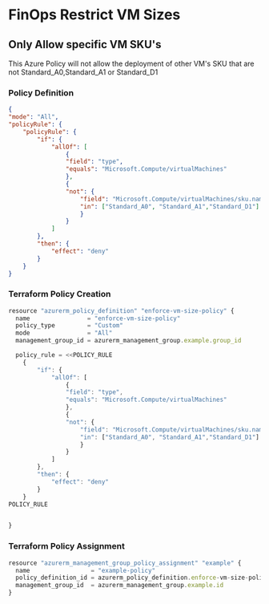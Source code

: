 # FinOps Restrict VM Sizes

## Only Allow specific VM SKU's

This Azure Policy will not allow the deployment of other VM's SKU that are not Standard_A0,Standard_A1 or Standard_D1
### Policy Definition
```json
{
"mode": "All",
"policyRule": {
    "policyRule": {
        "if": {
            "allOf": [
                { 
                "field": "type",
                "equals": "Microsoft.Compute/virtualMachines"
                },
                {
                "not": {
                    "field": "Microsoft.Compute/virtualMachines/sku.name",
                    "in": ["Standard_A0", "Standard_A1","Standard_D1"]
                    }
                }
            ]
        },
        "then": {
            "effect": "deny"
        }
    }
}
```

### Terraform Policy Creation

```javascript
resource "azurerm_policy_definition" "enforce-vm-size-policy" {
  name                = "enforce-vm-size-policy"
  policy_type         = "Custom"
  mode                = "All"
  management_group_id = azurerm_management_group.example.group_id

  policy_rule = <<POLICY_RULE
    {
        "if": {
            "allOf": [
                { 
                "field": "type",
                "equals": "Microsoft.Compute/virtualMachines"
                },
                {
                "not": {
                    "field": "Microsoft.Compute/virtualMachines/sku.name",
                    "in": ["Standard_A0", "Standard_A1","Standard_D1"]
                    }
                }
            ]
        },
        "then": {
            "effect": "deny"
        }
    }
POLICY_RULE


}
```
### Terraform Policy Assignment

```javascript
resource "azurerm_management_group_policy_assignment" "example" {
  name                 = "example-policy"
  policy_definition_id = azurerm_policy_definition.enforce-vm-size-policy.id
  management_group_id  = azurerm_management_group.example.id
}
```

